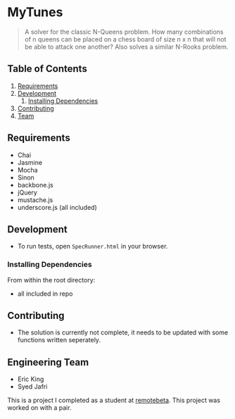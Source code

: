 # MyTunes

> A solver for the classic N-Queens problem.  How many combinations of n queens can be placed on a chess board of size n x n that will not be able to attack one another?  Also solves a similar N-Rooks problem.


## Table of Contents

1. [Requirements](#requirements)
1. [Development](#development)
    1. [Installing Dependencies](#installing-dependencies)
1. [Contributing](#contributing)
1. [Team](#engineering-team)


## Requirements
- Chai
- Jasmine
- Mocha
- Sinon
- backbone.js
- jQuery
- mustache.js
- underscore.js
(all included)


## Development
 - To run tests, open `SpecRunner.html` in your browser.

### Installing Dependencies
From within the root directory:

- all included in repo



## Contributing
 - The solution is currently not complete, it needs to be updated with some functions written seperately.


## Engineering Team
  - Eric King
  - Syed Jafri

This is a project I completed as a student at [remotebeta](http://remotebeta.com). This project was worked on with a pair.